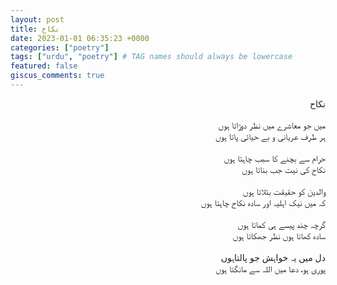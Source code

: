 ```yaml
---
layout: post
title: نکاح
date: 2023-01-01 06:35:23 +0000
categories: ["poetry"]
tags: ["urdu", "poetry"] # TAG names should always be lowercase
featured: false
giscus_comments: true
---
```


<div dir="rtl" align="right">
نکاح
<br><br>
میں جو معاشرے میں نظر دوڑاتا ہوں
<br>
ہر طرف عریانی و بے حیائی پاتا ہوں
<br><br>
حرام سے بچنے کا سبب چاہتا ہوں
<br>
نکاح کی نیت جب بناتا ہوں
<br><br>
والدین کو حقیقت بتلاتا ہوں
<br>
کہ میں نیک اہلیہ اور سادہ نکاح چاہتا ہوں
<br><br>
 گرچہ چند پیسے ہی کماتا ہوں
 <br>
  سادہ کھاتا ہوں نظر جھکاتا ہوں
<br><br>
 دل میں یہ خواہش جو پالتاہوں
 <br>
 پوری ہو، دعا میں اللہ سے مانگتا ہوں
<br><br>
 </div>
